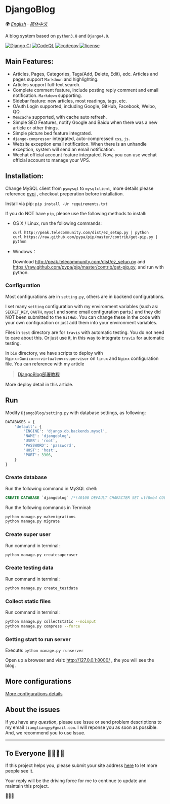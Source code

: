 # DjangoBlog

🌍
*[English](README-en.md) ∙ [简体中文](README.md)*

A blog system based on `python3.8` and `Django4.0`.

[![Django CI](https://github.com/liangliangyy/DjangoBlog/actions/workflows/django.yml/badge.svg)](https://github.com/liangliangyy/DjangoBlog/actions/workflows/django.yml) [![CodeQL](https://github.com/liangliangyy/DjangoBlog/actions/workflows/codeql-analysis.yml/badge.svg)](https://github.com/liangliangyy/DjangoBlog/actions/workflows/codeql-analysis.yml) [![codecov](https://codecov.io/gh/liangliangyy/DjangoBlog/branch/master/graph/badge.svg)](https://codecov.io/gh/liangliangyy/DjangoBlog) [![license](https://img.shields.io/github/license/liangliangyy/djangoblog.svg)]()

## Main Features:

- Articles, Pages, Categories, Tags(Add, Delete, Edit), edc. Articles and pages support `Markdown` and highlighting.
- Articles support full-text search.
- Complete comment feature, include posting reply comment and email notification. `Markdown` supporting.
- Sidebar feature: new articles, most readings, tags, etc.
- OAuth Login supported, including Google, GitHub, Facebook, Weibo, QQ.
- `Memcache` supported, with cache auto refresh.
- Simple SEO Features, notify Google and Baidu when there was a new article or other things.
- Simple picture bed feature integrated.
- `django-compressor` integrated, auto-compressed `css`, `js`.
- Website exception email notification. When there is an unhandle exception, system will send an email notification.
- Wechat official account feature integrated. Now, you can use wechat official account to manage your VPS.

## Installation:

Change MySQL client from `pymysql` to `mysqlclient`, more details please
reference [pypi](https://pypi.org/project/mysqlclient/) , checkout preperation before installation.

Install via pip: `pip install -Ur requirements.txt`

If you do NOT have `pip`, please use the following methods to install:

- OS X / Linux, run the following commands:

    ```
    curl http://peak.telecommunity.com/dist/ez_setup.py | python
    curl https://raw.github.com/pypa/pip/master/contrib/get-pip.py | python
    ```

- Windows：

  Download http://peak.telecommunity.com/dist/ez_setup.py and https://raw.github.com/pypa/pip/master/contrib/get-pip.py,
  and run with python.

### Configuration

Most configurations are in `setting.py`, others are in backend configurations.

I set many `setting` configuration with my environment variables (such as: `SECRET_KEY`, `OAUTH`, `mysql` and some email
configuration parts.) and they did NOT been submitted to the `GitHub`. You can change these in the code with your own
configuration or just add them into your environment variables.

Files in `test` directory are for `travis` with automatic testing. You do not need to care about this. Or just use it,
in this way to integrate `travis` for automatic testing.

In `bin` directory, we have scripts to deploy with `Nginx`+`Gunicorn`+`virtualenv`+`supervisor` on `linux` and `Nginx`
configuration file. You can reference with my article

> [DjangoBlog部署教程](https://www.lylinux.net/article/2019/8/5/58.html)

More deploy detail in this article.

## Run

Modify `DjangoBlog/setting.py` with database settings, as following:

```python
DATABASES = {
    'default': {
        'ENGINE': 'django.db.backends.mysql',
        'NAME': 'djangoblog',
        'USER': 'root',
        'PASSWORD': 'password',
        'HOST': 'host',
        'PORT': 3306,
    }
}
```

### Create database

Run the following command in MySQL shell:

```sql
CREATE DATABASE `djangoblog` /*!40100 DEFAULT CHARACTER SET utf8mb4 COLLATE utf8mb4_unicode_ci */;
```

Run the following commands in Terminal:

```bash
python manage.py makemigrations
python manage.py migrate
```  

### Create super user

Run command in terminal:

```bash
python manage.py createsuperuser
```

### Create testing data

Run command in terminal:

```bash
python manage.py create_testdata
```

### Collect static files

Run command in terminal:

```bash
python manage.py collectstatic --noinput
python manage.py compress --force
```

### Getting start to run server

Execute: `python manage.py runserver`

Open up a browser and visit: http://127.0.0.1:8000/ , the you will see the blog.

## More configurations

[More configurations details](/docs/config-en.md)

## About the issues

If you have any *question*, please use Issue or send problem descriptions to my email `liangliangyy#gmail.com`. I will
reponse you as soon as possible. And, we recommend you to use Issue.

---

## To Everyone 🙋‍♀️🙋‍♂️

If this project helps you, please submit your site address [here](https://github.com/liangliangyy/DjangoBlog/issues/214)
to let more people see it.

Your reply will be the driving force for me to continue to update and maintain this project.

🙏🙏🙏

